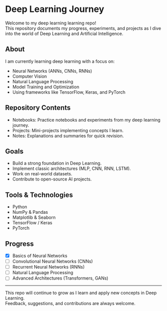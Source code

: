 # Deep Learning Journey

Welcome to my deep learning learning repo!  
This repository documents my progress, experiments, and projects as I dive into the world of Deep Learning and Artificial Intelligence.

## About
I am currently learning deep learning with a focus on:
- Neural Networks (ANNs, CNNs, RNNs)
- Computer Vision
- Natural Language Processing
- Model Training and Optimization
- Using frameworks like TensorFlow, Keras, and PyTorch

## Repository Contents
- Notebooks: Practice notebooks and experiments from my deep learning journey.
- Projects: Mini-projects implementing concepts I learn.
- Notes: Explanations and summaries for quick revision.

## Goals
- Build a strong foundation in Deep Learning.
- Implement classic architectures (MLP, CNN, RNN, LSTM).
- Work on real-world datasets.
- Contribute to open-source AI projects.

## Tools & Technologies
- Python
- NumPy & Pandas
- Matplotlib & Seaborn
- TensorFlow / Keras
- PyTorch

## Progress
- [x] Basics of Neural Networks  
- [ ] Convolutional Neural Networks (CNNs)  
- [ ] Recurrent Neural Networks (RNNs)  
- [ ] Natural Language Processing  
- [ ] Advanced Architectures (Transformers, GANs)  

---

This repo will continue to grow as I learn and apply new concepts in Deep Learning.  
Feedback, suggestions, and contributions are always welcome.

